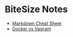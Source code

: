 # BiteSize Notes

* [Markdown Cheat Sheet](https://github.com/adam-p/markdown-here/wiki/Markdown-Cheatsheet)
* [Docker vs Vagrant](DockerVsVagrant.md)
